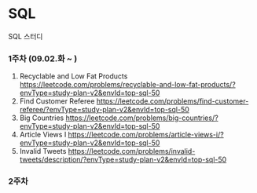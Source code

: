 # SQL
SQL 스터디

### 1주차 (09.02.화 ~ )
1. Recyclable and Low Fat Products
https://leetcode.com/problems/recyclable-and-low-fat-products/?envType=study-plan-v2&envId=top-sql-50
2. Find Customer Referee
https://leetcode.com/problems/find-customer-referee/?envType=study-plan-v2&envId=top-sql-50
3. Big Countries
https://leetcode.com/problems/big-countries/?envType=study-plan-v2&envId=top-sql-50
4. Article Views I
https://leetcode.com/problems/article-views-i/?envType=study-plan-v2&envId=top-sql-50
5. Invalid Tweets
https://leetcode.com/problems/invalid-tweets/description/?envType=study-plan-v2&envId=top-sql-50



### 2주차
